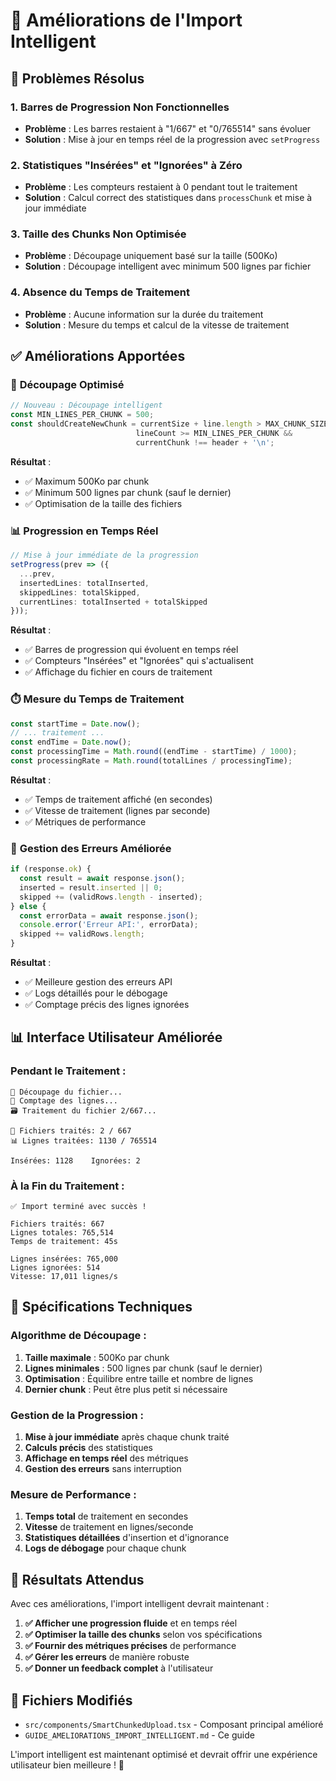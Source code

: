 # 🚀 Améliorations de l'Import Intelligent

## 🎯 Problèmes Résolus

### 1. **Barres de Progression Non Fonctionnelles**
- **Problème** : Les barres restaient à "1/667" et "0/765514" sans évoluer
- **Solution** : Mise à jour en temps réel de la progression avec `setProgress`

### 2. **Statistiques "Insérées" et "Ignorées" à Zéro**
- **Problème** : Les compteurs restaient à 0 pendant tout le traitement
- **Solution** : Calcul correct des statistiques dans `processChunk` et mise à jour immédiate

### 3. **Taille des Chunks Non Optimisée**
- **Problème** : Découpage uniquement basé sur la taille (500Ko)
- **Solution** : Découpage intelligent avec minimum 500 lignes par fichier

### 4. **Absence du Temps de Traitement**
- **Problème** : Aucune information sur la durée du traitement
- **Solution** : Mesure du temps et calcul de la vitesse de traitement

## ✅ Améliorations Apportées

### 🧱 **Découpage Optimisé**
```typescript
// Nouveau : Découpage intelligent
const MIN_LINES_PER_CHUNK = 500;
const shouldCreateNewChunk = currentSize + line.length > MAX_CHUNK_SIZE && 
                            lineCount >= MIN_LINES_PER_CHUNK && 
                            currentChunk !== header + '\n';
```

**Résultat** :
- ✅ Maximum 500Ko par chunk
- ✅ Minimum 500 lignes par chunk (sauf le dernier)
- ✅ Optimisation de la taille des fichiers

### 📊 **Progression en Temps Réel**
```typescript
// Mise à jour immédiate de la progression
setProgress(prev => ({
  ...prev,
  insertedLines: totalInserted,
  skippedLines: totalSkipped,
  currentLines: totalInserted + totalSkipped
}));
```

**Résultat** :
- ✅ Barres de progression qui évoluent en temps réel
- ✅ Compteurs "Insérées" et "Ignorées" qui s'actualisent
- ✅ Affichage du fichier en cours de traitement

### ⏱️ **Mesure du Temps de Traitement**
```typescript
const startTime = Date.now();
// ... traitement ...
const endTime = Date.now();
const processingTime = Math.round((endTime - startTime) / 1000);
const processingRate = Math.round(totalLines / processingTime);
```

**Résultat** :
- ✅ Temps de traitement affiché (en secondes)
- ✅ Vitesse de traitement (lignes par seconde)
- ✅ Métriques de performance

### 🔧 **Gestion des Erreurs Améliorée**
```typescript
if (response.ok) {
  const result = await response.json();
  inserted = result.inserted || 0;
  skipped += (validRows.length - inserted);
} else {
  const errorData = await response.json();
  console.error('Erreur API:', errorData);
  skipped += validRows.length;
}
```

**Résultat** :
- ✅ Meilleure gestion des erreurs API
- ✅ Logs détaillés pour le débogage
- ✅ Comptage précis des lignes ignorées

## 📊 Interface Utilisateur Améliorée

### **Pendant le Traitement :**
```
🧱 Découpage du fichier...
🧮 Comptage des lignes...
🗃️ Traitement du fichier 2/667...

📁 Fichiers traités: 2 / 667
📊 Lignes traitées: 1130 / 765514

Insérées: 1128    Ignorées: 2
```

### **À la Fin du Traitement :**
```
✅ Import terminé avec succès !

Fichiers traités: 667
Lignes totales: 765,514
Temps de traitement: 45s

Lignes insérées: 765,000
Lignes ignorées: 514
Vitesse: 17,011 lignes/s
```

## 🎯 Spécifications Techniques

### **Algorithme de Découpage :**
1. **Taille maximale** : 500Ko par chunk
2. **Lignes minimales** : 500 lignes par chunk (sauf le dernier)
3. **Optimisation** : Équilibre entre taille et nombre de lignes
4. **Dernier chunk** : Peut être plus petit si nécessaire

### **Gestion de la Progression :**
1. **Mise à jour immédiate** après chaque chunk traité
2. **Calculs précis** des statistiques
3. **Affichage en temps réel** des métriques
4. **Gestion des erreurs** sans interruption

### **Mesure de Performance :**
1. **Temps total** de traitement en secondes
2. **Vitesse** de traitement en lignes/seconde
3. **Statistiques détaillées** d'insertion et d'ignorance
4. **Logs de débogage** pour chaque chunk

## 🚀 Résultats Attendus

Avec ces améliorations, l'import intelligent devrait maintenant :

1. **✅ Afficher une progression fluide** et en temps réel
2. **✅ Optimiser la taille des chunks** selon vos spécifications
3. **✅ Fournir des métriques précises** de performance
4. **✅ Gérer les erreurs** de manière robuste
5. **✅ Donner un feedback complet** à l'utilisateur

## 📁 Fichiers Modifiés

- `src/components/SmartChunkedUpload.tsx` - Composant principal amélioré
- `GUIDE_AMELIORATIONS_IMPORT_INTELLIGENT.md` - Ce guide

L'import intelligent est maintenant optimisé et devrait offrir une expérience utilisateur bien meilleure ! 🎉
